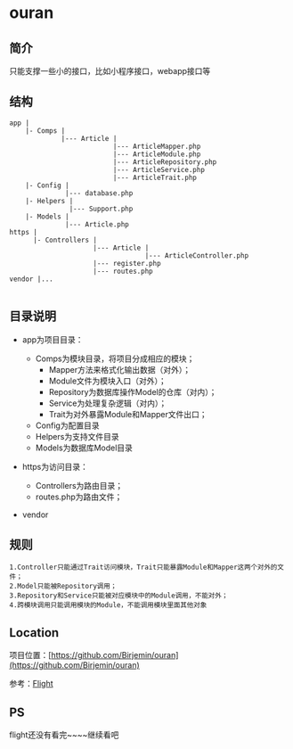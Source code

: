 # ouran

## 简介
只能支撑一些小的接口，比如小程序接口，webapp接口等

## 结构
```
app |
    |- Comps |
             |--- Article |
                          |--- ArticleMapper.php
                          |--- ArticleModule.php
                          |--- ArticleRepository.php
                          |--- ArticleService.php
                          |--- ArticleTrait.php
    |- Config |
              |--- database.php
    |- Helpers |
               |--- Support.php
    |- Models |
              |--- Article.php
https |
      |- Controllers |
                     |--- Article |
                                  |--- ArticleController.php
                     |--- register.php
                     |--- routes.php
vendor |...
              
```

## 目录说明

* app为项目目录：
    * Comps为模块目录，将项目分成相应的模块；
        * Mapper方法来格式化输出数据（对外）；
        * Module文件为模块入口（对外）；
        * Repository为数据库操作Model的仓库（对内）；
        * Service为处理复杂逻辑（对内）；
        * Trait为对外暴露Module和Mapper文件出口；
    * Config为配置目录
    * Helpers为支持文件目录
    * Models为数据库Model目录
    
* https为访问目录：
    * Controllers为路由目录；
    * routes.php为路由文件；

* vendor

## 规则

```
1.Controller只能通过Trait访问模块，Trait只能暴露Module和Mapper这两个对外的文件；
2.Model只能被Repository调用；
3.Repository和Service只能被对应模块中的Module调用，不能对外；
4.跨模块调用只能调用模块的Module，不能调用模块里面其他对象
```
## Location

项目位置：[https://github.com/Birjemin/ouran](https://github.com/Birjemin/ouran)

参考：[Flight](http://flightphp.com/)

## PS
flight还没有看完~~~~继续看吧